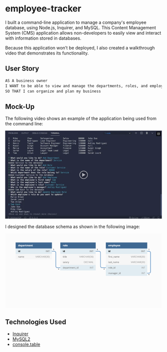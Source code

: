 # employee-tracker
I built a command-line application to manage a company's employee database, using Node.js, Inquirer, and MySQL. This Content Management System (CMS) application allows non-developers to easily view and interact with information stored in databases.

Because this application won’t be deployed, I also created a walkthrough video that demonstrates its functionality.

## User Story

```md
AS A business owner
I WANT to be able to view and manage the departments, roles, and employees in my company
SO THAT I can organize and plan my business
```

## Mock-Up

The following video shows an example of the application being used from the command line:

[![A video thumbnail shows the command-line employee management application with a play button overlaying the view.](.\assets\12-sql-homework-video-thumbnail.png)](https://2u-20.wistia.com/medias/2lnle7xnpk)

I designed the database schema as shown in the following image:

![Database schema includes tables labeled “employee,” role,” and “department.”](.\assets\12-sql-homework-demo-01.png)


## Technologies Used

* [Inquirer](https://www.npmjs.com/package/inquirer)
* [MySQL2](https://www.npmjs.com/package/mysql2)
* [console.table](https://www.npmjs.com/package/console.table)
